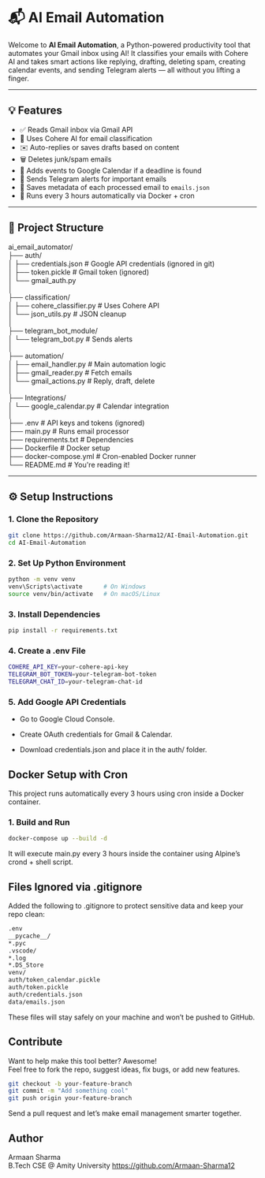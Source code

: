 # 📬 AI Email Automation

Welcome to **AI Email Automation**, a Python-powered productivity tool that automates your Gmail inbox using AI! It classifies your emails with Cohere AI and takes smart actions like replying, drafting, deleting spam, creating calendar events, and sending Telegram alerts — all without you lifting a finger.

---

## 💡 Features

- ✅ Reads Gmail inbox via Gmail API
- 🧠 Uses Cohere AI for email classification
- ✉️ Auto-replies or saves drafts based on content
- 🗑️ Deletes junk/spam emails
- 📅 Adds events to Google Calendar if a deadline is found
- 📲 Sends Telegram alerts for important emails
- 💾 Saves metadata of each processed email to `emails.json`
- 🐳 Runs every 3 hours automatically via Docker + cron

---

## 📁 Project Structure

ai_email_automator/  
├── auth/  
│ ├── credentials.json # Google API credentials (ignored in git)  
│ ├── token.pickle # Gmail token (ignored)  
│ └── gmail_auth.py  
│  
├── classification/  
│ ├── cohere_classifier.py # Uses Cohere API  
│ └── json_utils.py # JSON cleanup  
│  
├── telegram_bot_module/  
│ └── telegram_bot.py # Sends alerts  
│  
├── automation/  
│ ├── email_handler.py # Main automation logic  
│ ├── gmail_reader.py # Fetch emails  
│ └── gmail_actions.py # Reply, draft, delete  
│  
├── Integrations/  
│ └── google_calendar.py # Calendar integration  
│  
├── .env # API keys and tokens (ignored)  
├── main.py # Runs email processor  
├── requirements.txt # Dependencies  
├── Dockerfile # Docker setup  
├── docker-compose.yml # Cron-enabled Docker runner  
└── README.md # You're reading it!  


---

## ⚙️ Setup Instructions

### 1. Clone the Repository

```bash
git clone https://github.com/Armaan-Sharma12/AI-Email-Automation.git
cd AI-Email-Automation

```

### 2. Set Up Python Environment

```bash
python -m venv venv
venv\Scripts\activate      # On Windows
source venv/bin/activate   # On macOS/Linux
```

### 3. Install Dependencies

```bash
pip install -r requirements.txt
```

### 4. Create a .env File

```bash
COHERE_API_KEY=your-cohere-api-key
TELEGRAM_BOT_TOKEN=your-telegram-bot-token
TELEGRAM_CHAT_ID=your-telegram-chat-id
```

### 5. Add Google API Credentials

* Go to Google Cloud Console.

* Create OAuth credentials for Gmail & Calendar.

* Download credentials.json and place it in the auth/ folder.

## Docker Setup with Cron

This project runs automatically every 3 hours using cron inside a Docker container.  

### 1. Build and Run

```bash
docker-compose up --build -d
```

It will execute main.py every 3 hours inside the container using Alpine’s crond + shell script.  

## Files Ignored via .gitignore

Added the following to .gitignore to protect sensitive data and keep your repo clean:

```bash
.env
__pycache__/
*.pyc
.vscode/
*.log
*.DS_Store
venv/
auth/token_calendar.pickle
auth/token.pickle
auth/credentials.json
data/emails.json
```

 These files will stay safely on your machine and won’t be pushed to GitHub.  

 ## Contribute
 
 Want to help make this tool better? Awesome!  
Feel free to fork the repo, suggest ideas, fix bugs, or add new features.  

```bash
git checkout -b your-feature-branch
git commit -m "Add something cool"
git push origin your-feature-branch
```

Send a pull request and let’s make email management smarter together.   

 ## Author

 Armaan Sharma  
B.Tech CSE @ Amity University 
https://github.com/Armaan-Sharma12



 
